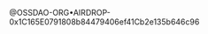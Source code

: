 @OSSDAO-ORG•AIRDROP-0x1C165E0791808b84479406ef41Cb2e135b646c96

<!---
alifrayhan02/alifrayhan02 is a ✨ special ✨ repository because its `README.md` (this file) appears on your GitHub profile.
You can click the Preview link to take a look at your changes.
--->
